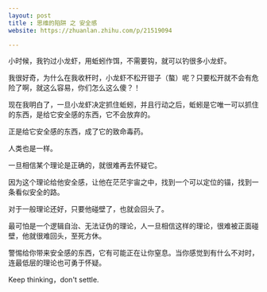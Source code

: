 ```yaml
---
layout: post
title : 思维的陷阱 之 安全感
website: https://zhuanlan.zhihu.com/p/21519094

---
```

小时候，我钓过小龙虾，用蚯蚓作饵，不需要钩，就可以钓很多小龙虾。

我很好奇，为什么在我收杆时，小龙虾不松开钳子（螯）呢？只要松开就不会有危险了啊，就这么容易，你们怎么这么傻？！

现在我明白了，一旦小龙虾决定抓住蚯蚓，并且行动之后，蚯蚓是它唯一可以抓住的东西，是给它安全感的东西，它不会放弃的。

正是给它安全感的东西，成了它的致命毒药。

人类也是一样。

一旦相信某个理论是正确的，就很难再去怀疑它。

因为这个理论给他安全感，让他在茫茫宇宙之中，找到一个可以定位的锚，找到一条看似安全的路。

对于一般理论还好，只要他碰壁了，也就会回头了。

最可怕是一个逻辑自治、无法证伪的理论，人一旦相信这样的理论，很难被正面碰壁，他就很难回头，至死方休。

警惕给你带来安全感的东西，它有可能正在让你窒息。当你感觉到有什么不对时，连最低层的理论也可勇于怀疑。

Keep thinking，don't settle.
